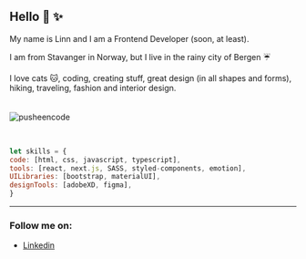 ## Hello :yellow_heart: :sparkles:

My name is Linn and I am a Frontend Developer (soon, at least). 

I am from Stavanger in Norway, but I live in the rainy city of Bergen :umbrella:
<br />

I love cats :cat:, coding, creating stuff, great design (in all shapes and forms), hiking, traveling, fashion and interior design.
<br />
<br />
<br />
![pusheencode](https://user-images.githubusercontent.com/71352428/171492287-b2573425-229c-4282-be1e-fe7c9b1742f0.gif)

<br />


```javascript
let skills = {
code: [html, css, javascript, typescript],
tools: [react, next.js, SASS, styled-components, emotion],
UILibraries: [bootstrap, materialUI],
designTools: [adobeXD, figma],
}

```

---

### Follow me on:

- [Linkedin](https://www.linkedin.com/in/linn-corneliussen-246b0b56/)
